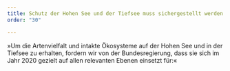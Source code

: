 ```yaml
---
title: Schutz der Hohen See und der Tiefsee muss sichergestellt werden
order: "30"

---
```

»Um die Artenvielfalt und intakte Ökosysteme auf der Hohen See und in der Tiefsee zu erhalten, fordern wir von der Bundesregierung, dass sie sich im Jahr 2020 gezielt auf allen relevanten Ebenen einsetzt für:«
